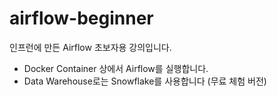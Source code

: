 # airflow-beginner

인프런에 만든 Airflow 초보자용 강의입니다. 

 - Docker Container 상에서 Airflow를 실행합니다.
 - Data Warehouse로는 Snowflake를 사용합니다 (무료 체험 버전)
